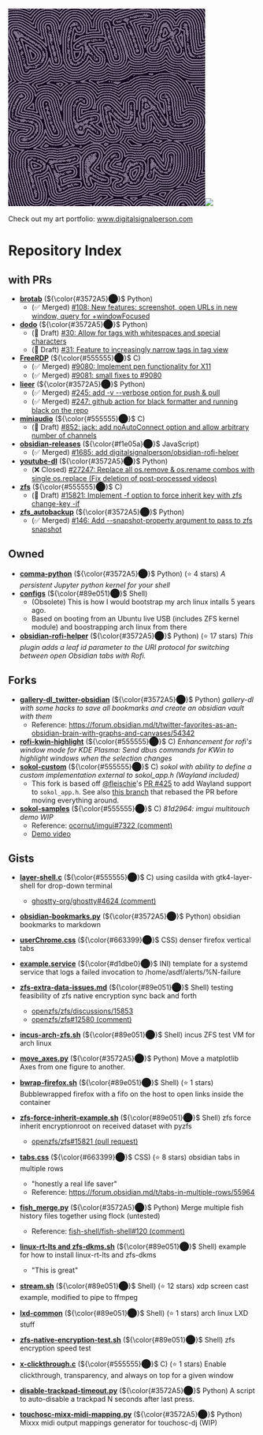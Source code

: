 ![](1507482727565590528_1.gif)![](04_VID_140710312_120253_959.1.gif)

Check out my art portfolio: www.digitalsignalperson.com
# Repository Index
## with PRs
- **[brotab](https://github.com/digitalsignalperson/brotab)** (${\color{#3572A5}⬤}$ Python)
    - (✅ Merged) [#108: New features: screenshot, open URLs in new window, query for +windowFocused](https://github.com/balta2ar/brotab/pull/108)
- **[dodo](https://github.com/digitalsignalperson/dodo)** (${\color{#3572A5}⬤}$ Python)
    - (📝 Draft) [#30: Allow for tags with whitespaces and special characters](https://github.com/akissinger/dodo/pull/30)
    - (📝 Draft) [#31: Feature to increasingly narrow tags in tag view](https://github.com/akissinger/dodo/pull/31)
- **[FreeRDP](https://github.com/digitalsignalperson/FreeRDP)** (${\color{#555555}⬤}$ C)
    - (✅ Merged) [#9080: Implement pen functionality for X11](https://github.com/FreeRDP/FreeRDP/pull/9080)
    - (✅ Merged) [#9081: small fixes to #9080](https://github.com/FreeRDP/FreeRDP/pull/9081)
- **[lieer](https://github.com/digitalsignalperson/lieer)** (${\color{#3572A5}⬤}$ Python)
    - (✅ Merged) [#245: add -v --verbose option for push & pull](https://github.com/gauteh/lieer/pull/245)
    - (✅ Merged) [#247: github action for black formatter and running black on the repo](https://github.com/gauteh/lieer/pull/247)
- **[miniaudio](https://github.com/digitalsignalperson/miniaudio)** (${\color{#555555}⬤}$ C)
    - (📝 Draft) [#852: jack: add noAutoConnect option and allow arbitrary number of channels](https://github.com/mackron/miniaudio/pull/852)
- **[obsidian-releases](https://github.com/digitalsignalperson/obsidian-releases)** (${\color{#f1e05a}⬤}$ JavaScript)
    - (✅ Merged) [#1685: add digitalsignalperson/obsidian-rofi-helper](https://github.com/obsidianmd/obsidian-releases/pull/1685)
- **[youtube-dl](https://github.com/digitalsignalperson/youtube-dl)** (${\color{#3572A5}⬤}$ Python)
    - (❌ Closed) [#27247: Replace all os.remove & os.rename combos with single os.replace (Fix deletion of post-processed videos)](https://github.com/ytdl-org/youtube-dl/pull/27247)
- **[zfs](https://github.com/digitalsignalperson/zfs)** (${\color{#555555}⬤}$ C)
    - (📝 Draft) [#15821: Implement -f option to force inherit key with zfs change-key -if](https://github.com/openzfs/zfs/pull/15821)
- **[zfs_autobackup](https://github.com/digitalsignalperson/zfs_autobackup)** (${\color{#3572A5}⬤}$ Python)
    - (✅ Merged) [#146: Add --snapshot-property argument to pass to zfs snapshot](https://github.com/psy0rz/zfs_autobackup/pull/146)
## Owned
- **[comma-python](https://github.com/digitalsignalperson/comma-python)** (${\color{#3572A5}⬤}$ Python) (⭐ 4 stars) *A persistent Jupyter python kernel for your shell*
- **[configs](https://github.com/digitalsignalperson/configs)** (${\color{#89e051}⬤}$ Shell)
    - (Obsolete) This is how I would bootstrap my arch linux intalls 5 years ago.
    - Based on booting from an Ubuntu live USB (includes ZFS kernel module) and boostrapping arch linux from there
- **[obsidian-rofi-helper](https://github.com/digitalsignalperson/obsidian-rofi-helper)** (${\color{#3572A5}⬤}$ Python) (⭐ 17 stars) *This plugin adds a leaf id parameter to the URI protocol for switching between open Obsidian tabs with Rofi.*
## Forks
- **[gallery-dl_twitter-obsidian](https://github.com/digitalsignalperson/gallery-dl_twitter-obsidian)** (${\color{#3572A5}⬤}$ Python) *gallery-dl with some hacks to save all bookmarks and create an obsidian vault with them*
    - Reference: https://forum.obsidian.md/t/twitter-favorites-as-an-obsidian-brain-with-graphs-and-canvases/54342
- **[rofi-kwin-highlight](https://github.com/digitalsignalperson/rofi-kwin-highlight)** (${\color{#555555}⬤}$ C) *Enhancement for rofi's window mode for KDE Plasma: Send dbus commands for KWin to highlight windows when the selection changes*
- **[sokol-custom](https://github.com/digitalsignalperson/sokol-custom)** (${\color{#555555}⬤}$ C) *sokol with ability to define a custom implementation external to sokol_app.h (Wayland included)*
    - This fork is based off [@fleischie](https://github.com/fleischie)'s [PR #425](https://github.com/floooh/sokol/pull/425) to add Wayland support to `sokol_app.h`. See also [this branch](https://github.com/digitalsignalperson/sokol-custom/tree/wayland-pr-rebase) that rebased the PR before moving everything around.
- **[sokol-samples](https://github.com/digitalsignalperson/sokol-samples)** (${\color{#555555}⬤}$ C) *81d2964: imgui multitouch demo WIP*
    - Reference: [ocornut/imgui#7322 (comment)](https://github.com/ocornut/imgui/issues/7322#issuecomment-2128660457)
    - [Demo video](https://github.com/ocornut/imgui/issues/7322#issuecomment-2128813405)
## Gists
- **[layer-shell.c](https://gist.github.com/digitalsignalperson/9f6bc16ba1954c40cb61ca4babc8c419)** (${\color{#555555}⬤}$ C) using casilda with gtk4-layer-shell for drop-down terminal

    - [ghostty-org/ghostty#4624 (comment)](https://github.com/ghostty-org/ghostty/issues/4624#issuecomment-2606655971)
- **[obsidian-bookmarks.py](https://gist.github.com/digitalsignalperson/7d86bb1a57911a6ea817db98070f723f)** (${\color{#3572A5}⬤}$ Python) obsidian bookmarks to markdown

- **[userChrome.css](https://gist.github.com/digitalsignalperson/7e5d4a44fbd7427a2c11f5753b7920d7)** (${\color{#663399}⬤}$ CSS) denser firefox vertical tabs

- **[example.service](https://gist.github.com/digitalsignalperson/d1db4b41b369fdf74139d4eaa7f5fa34)** (${\color{#d1dbe0}⬤}$ INI) template for a systemd service that logs a failed invocation to /home/asdf/alerts/%N-failure

- **[zfs-extra-data-issues.md](https://gist.github.com/digitalsignalperson/709e2adf847473c5301d67644d4f4e19)** (${\color{#89e051}⬤}$ Shell) testing feasibility of zfs native encryption sync back and forth

    - [openzfs/zfs/discussions/15853](https://github.com/openzfs/zfs/discussions/15853)
    - [openzfs/zfs#12580 (comment)](https://github.com/openzfs/zfs/issues/12580#issuecomment-1928512058)
- **[incus-arch-zfs.sh](https://gist.github.com/digitalsignalperson/df10ea15752bdf63e319c9125a8a5b0a)** (${\color{#89e051}⬤}$ Shell) incus ZFS test VM for arch linux

- **[move_axes.py](https://gist.github.com/digitalsignalperson/546e80ae1965b83df0a82ba12ae8aac7)** (${\color{#3572A5}⬤}$ Python) Move a matplotlib Axes from one figure to another.

- **[bwrap-firefox.sh](https://gist.github.com/digitalsignalperson/dbaf5ecef5c50cb74417dafe515cf8bf)** (${\color{#89e051}⬤}$ Shell) (⭐ 1 stars) Bubblewrapped firefox with a fifo on the host to open links inside the container

- **[zfs-force-inherit-example.sh](https://gist.github.com/digitalsignalperson/f2b002e73d2f13e4a43d29a64b5f2a3e)** (${\color{#89e051}⬤}$ Shell) zfs force inherit encryptionroot on received dataset with pyzfs

    - [openzfs/zfs#15821 (pull request)](https://github.com/openzfs/zfs/pull/15821)
- **[tabs.css](https://gist.github.com/digitalsignalperson/56fe3cbcf41707cb97362234cb07ccb0)** (${\color{#663399}⬤}$ CSS) (⭐ 8 stars) obsidian tabs in multiple rows

    - "honestly a real life saver"
    -  Reference: https://forum.obsidian.md/t/tabs-in-multiple-rows/55964
- **[fish_merge.py](https://gist.github.com/digitalsignalperson/e6828c55748d2ddf214ffa75c57ea5fa)** (${\color{#3572A5}⬤}$ Python) Merge multiple fish history files together using flock (untested)

    - Reference: [fish-shell/fish-shell#120 (comment)](https://github.com/fish-shell/fish-shell/issues/120#issuecomment-1620813867)
- **[linux-rt-lts and zfs-dkms.sh](https://gist.github.com/digitalsignalperson/edcefe85992cfa23b75edd498eca5011)** (${\color{#89e051}⬤}$ Shell) example for how to install linux-rt-lts and zfs-dkms

    - "This is great"
- **[stream.sh](https://gist.github.com/digitalsignalperson/ef81c1afdc04d49f5ae3f6f97b2d29af)** (${\color{#89e051}⬤}$ Shell) (⭐ 12 stars) xdp screen cast example, modified to pipe to ffmpeg

- **[lxd-common](https://gist.github.com/digitalsignalperson/62b6f70094738dcdaaeedfc995599045)** (${\color{#89e051}⬤}$ Shell) (⭐ 1 stars) arch linux LXD stuff

- **[zfs-native-encryption-test.sh](https://gist.github.com/digitalsignalperson/0da0cd70ab8c64f32583976cd4bd180b)** (${\color{#89e051}⬤}$ Shell) zfs encryption speed test

- **[x-clickthrough.c](https://gist.github.com/digitalsignalperson/11183814a20f9491380285151d31588d)** (${\color{#555555}⬤}$ C) (⭐ 1 stars) Enable clickthrough, transparency, and always on top for a given window

- **[disable-trackpad-timeout.py](https://gist.github.com/digitalsignalperson/34c1df16fdcd4b87c873aaba29d70b22)** (${\color{#3572A5}⬤}$ Python) A script to auto-disable a trackpad N seconds after last press.

- **[touchosc-mixx-midi-mapping.py](https://gist.github.com/digitalsignalperson/3703ea6d60f719d415399857d5527a9f)** (${\color{#3572A5}⬤}$ Python) Mixxx midi output mappings generator for touchosc-dj (WIP)

